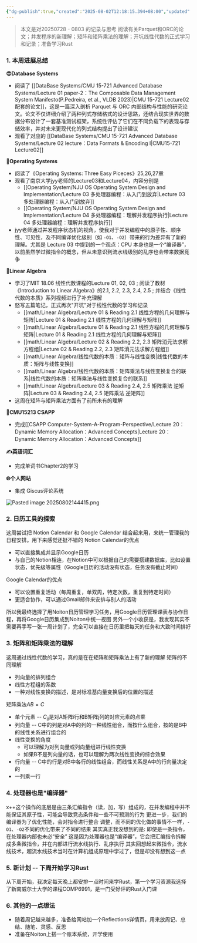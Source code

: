 ```yaml
---
{"dg-publish":true,"created":"2025-08-02T12:18:15.394+08:00","updated":"2025-08-09T17:12:24.887+08:00","permalink":"/libiry/passages/周记04｜2025.07.28 - 08.03 暑假第五周/","dgPassFrontmatter":true,"noteIcon":""}
---
```


> 本文是对20250728 - 0803 的记录与思考
> 阅读有关Parquet和ORC的论文；并发程序的新理解；矩阵和矩阵乘法的理解；开坑线性代数的正式学习和记录；准备学习Rust

### 1. 本周进展总结
**😍Database Systems**
- 阅读了 [[DataBase Systems/CMU 15-721 Advanced Database Systems/Lecture 01 paper-2：The Composable Data Management System Manifesto(P.Pedreira, et al., VLDB 2023)\|CMU 15-721 Lecture02配套的论文]]，这是一篇深入剖析 Parquet 与 ORC 内部结构与性能的研究论文。论文不仅详细介绍了两种列式存储格式的设计思路，还结合现实世界的数据分布设计了一套基准测试框架，系统性评估了它们在不同负载下的表现与存储效率，并对未来更现代化的列式结构提出了设计建议
- 观看了对应的 [[DataBase Systems/CMU 15-721 Advanced Database Systems/Lecture 02 lecture：Data Formats & Encoding I\|CMU15-721 Lecture02]] 

**🤔Operating Systems**
- 阅读了《Operating Systems: Three Easy Piceces》25,26,27章
- 观看了南京大学jyy老师的Lecture03和Lecture04，内容分别是
	-  [[Operating System/NJU OS Operating System Design and Implementation/Lecture 03 多处理器编程：从入门到放弃\|Lecture 03 多处理器编程：从入门到放弃]]
	-  [[Operating System/NJU OS Operating System Design and Implementation/Lecture 04 多处理器编程：理解并发程序执行\|Lecture 04 多处理器编程：理解并发程序执行]]
- jyy老师通过并发程序状态机的视角，使我对于并发编程中的原子性、顺序性、可见性，及不同编译优化级别（如 `-O1`、`-O2`）带来的行为差异有了新的理解。尤其是 Lecture 03 中提到的一个观点：CPU 本身也是一个“编译器”，以前虽然学过微指令的概念，但从未意识到流水线级别的乱序也会带来数据竞争

**📏Linear Algebra**
- 学习了MIT 18.06 线性代数课程的Lecture 01, 02, 03 ; 阅读了教材《Introduction to Linear Algebra》的2.1, 2.2, 2.3, 2.4, 2.5 ; 并结合《线性代数的本质》系列视频进行了补充理解
- 怒写五篇笔记，正式再次"开坑"对于线性代数的学习和记录
	- [[math/Linear Algebra/Lecture 01 & Reading 2.1 线性方程的几何理解与矩阵\|Lecture 01 & Reading 2.1 线性方程的几何理解与矩阵]]
	-  [[math/Linear Algebra/Lecture 01 & Reading 2.1 线性方程的几何理解与矩阵\|Lecture 01 & Reading 2.1 线性方程的几何理解与矩阵]]
	- [[math/Linear Algebra/Lecture 02 & Reading 2.2, 2.3 矩阵消元法求解方程组\|Lecture 02 & Reading 2.2, 2.3 矩阵消元法求解方程组]]
	- [[math/Linear Algebra/线性代数的本质：矩阵与线性变换\|线性代数的本质：矩阵与线性变换]]
	- [[math/Linear Algebra/线性代数的本质：矩阵乘法与线性变换复合的联系\|线性代数的本质：矩阵乘法与线性变换复合的联系]]
	- [[math/Linear Algebra/Lecture 03 & Reading 2.4, 2.5 矩阵乘法 逆矩阵\|Lecture 03 & Reading 2.4, 2.5 矩阵乘法 逆矩阵]]
- 这周在矩阵与矩阵乘法方面有了前所未有的理解

**🌠CMU15213 CSAPP**
- 完成[[CSAPP Computer-System-A-Program-Perspective/Lecture 20：Dynamic Memory Allocation：Advanced Concepts\|Lecture 20：Dynamic Memory Allocation：Advanced Concepts]]

**✍️英语词汇**
- 完成单词书Chapter2的学习

**🌐个人网站**
- 集成 Giscus评论系统

![Pasted image 20250802144415.png](/img/user/accessory/Pasted%20image%2020250802144415.png)
### 2. 日历工具的探索
这周尝试把 Notion Calendar 和 Google Calendar 结合起来用，来统一管理我的日程安排。用下来感觉还挺不错的
Notion Calendar的优点
- 可以直接集成并显示Google日历
- 与自己的Notion相连，在Notion中可以根据自己的需要搭建数据库，比如设置状态，优先级等属性（Google日历的活动没有状态，任务没有截止时间）

Google Calendar的优点
- 可以设置重复活动（每周重复，单双周，特定次数，重复到特定时间）
- 更适合协作，可以通过Gmail邮件来安排与别人的活动

所以我最终选择了用Noiton日历管理学习任务，用Google日历管理课表与协作日程，再将Google日历集成到Noiton中统一视图
另外一个小收获是，我发现其实不需要再手写一张一周计划了，完全可以直接在日历里把每天的任务和大致时间排好


### 3. 矩阵和矩阵乘法的理解
这周通过线性代数的学习，真的是在在矩阵和矩阵乘法上有了新的理解
矩阵的不同理解
- 列向量的排列组合
- 线性方程组的系数
- 一种对线性变换的描述，是对标准基向量变换后的位置的描述

矩阵乘法$AB=C$
- 单个元素 -- $C_{ij}$是对A矩阵i行和B矩阵j列的对应元素的点乘
- 列向量 -- C中的列是对A中的列的一种线性组合，而按什么组合，按的是B中的线性关系进行组合的
- 线性变换的角度
	- 可以理解为对列向量或列向量组进行线性变换
	- 如果B不是列向量的话，也可以理解为两次线性变换的综合效果
- 行向量 -- C中的行是对B中各行的线性组合，而线性关系是A中的行向量决定的
- 一列乘一行


### 4. 处理器也是"编译器"
x++这个操作的底层是由三条汇编指令（读，加，写）组成的，在并发编程中并不能保证其原子性，可能会导致竞态条件和一些不可预测的行为
更进一步，我们的编译器为了优化性能，会对指令进行整合 调整，而不同的优化做的事情不一样，`-O1`、`-O2`不同的优化带来了不同的结果
其实真正我没想到的是: 即使是一条指令，在处理器内部也未必“安全”
这是因为处理器也是“编译器”，它会把汇编指令拆解成多条微指令，并在内部进行流水线执行、乱序执行
其实回想起来微指令，流水线技术，超流水线技术当时在计算机组成原理中学过了，但是却没有想到这一点
### 5. 新计划 -- 下周开始学习Rust
从下周开始，我决定每天晚上都安排一点时间来学Rust，第一个学习资源我选择了新南威尔士大学的课程COMP6991，是一门受好评的Rust入门课

### 6. 其他的一点想法
- 随着周记越来越多，准备给网站加一个Reflections详情页，用来放周记、总结、随笔、灵感、反思
- 准备在Noiton上搭一个账本系统，开学使用
